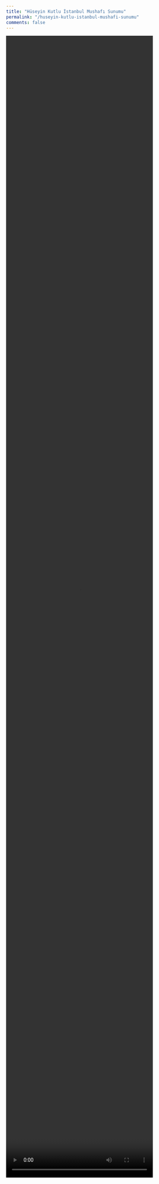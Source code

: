 ```yaml
---
title: "Hüseyin Kutlu İstanbul Mushafı Sunumu"
permalink: "/huseyin-kutlu-istanbul-mushafi-sunumu"
comments: false
---
```


<video width="80%" height="80%" controls>
  <source src="https://cdn.efehazretleri.org.tr/wp-content/uploads/2022/06/13164220/kuran-medeniyeti-istanbulmushafi.mp4" type="video/mp4">